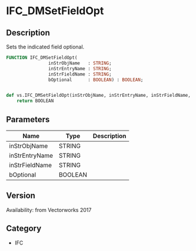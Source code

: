 # IFC_DMSetFieldOpt

## Description
Sets the indicated field optional.

```pascal
FUNCTION IFC_DMSetFieldOpt(
				inStrObjName   : STRING;
				inStrEntryName : STRING;
				inStrFieldName : STRING;
				bOptional      : BOOLEAN) : BOOLEAN;
```

```python

def vs.IFC_DMSetFieldOpt(inStrObjName, inStrEntryName, inStrFieldName, bOptional):
    return BOOLEAN
```

## Parameters
|Name|Type|Description|
|---|---|---|
|inStrObjName|STRING||
|inStrEntryName|STRING||
|inStrFieldName|STRING||
|bOptional|BOOLEAN||

## Version
Availability: from Vectorworks 2017
## Category
* IFC

